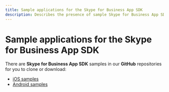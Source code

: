 ```yaml
---
title: Sample applications for the Skype for Business App SDK
description: Describes the presence of sample Skype for Business App SDKs in GitHub repositories and provides links to iOS and Android samples.
---
```

# Sample applications for the Skype for Business App SDK

There are **Skype for Business App SDK** samples in our **GitHub** repositories for you to clone or download:

- [iOS samples](https://github.com/OfficeDev/skype-ios-app-sdk-samples)
- [Android samples](https://github.com/OfficeDev/skype-android-app-sdk-samples)

